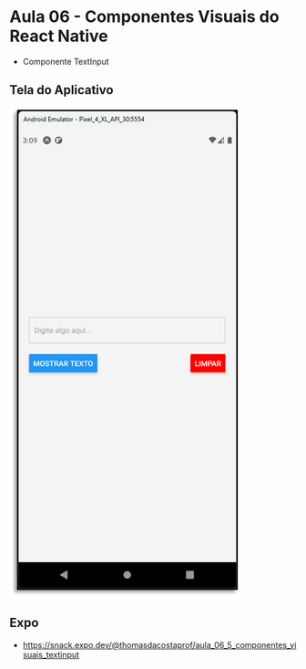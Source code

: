 # Aula 06 - Componentes Visuais do React Native

- Componente TextInput

## Tela do Aplicativo

![Tela](screen1.png)

## Expo

- https://snack.expo.dev/@thomasdacostaprof/aula_06_5_componentes_visuais_textinput
